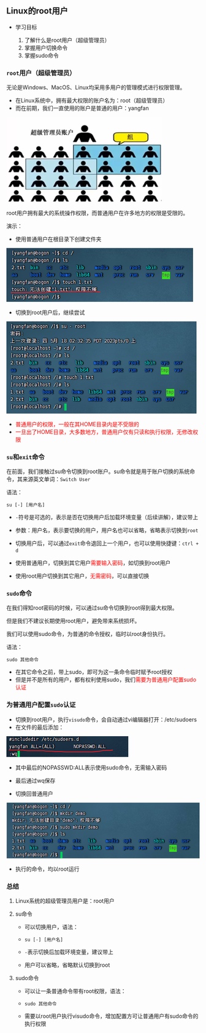 ## Linux的root用户

- 学习目标

  1. 了解什么是root用户（超级管理员）
  2. 掌握用户切换命令
  3. 掌握sudo命令

  

### `root`用户（超级管理员）

无论是Windows、MacOS、Linux均采用多用户的管理模式进行权限管理。

- 在Linux系统中，拥有最大权限的账户名为：root（超级管理员）
- 而在前期，我们一直使用的账户是普通的用户：yangfan

<img src="02Linux用户和权限.assets/image-20230518173147309.png" alt="image-20230518173147309" style="zoom:67%;" />

root用户拥有最大的系统操作权限，而普通用户在许多地方的权限是受限的。

演示：

- 使用普通用户在根目录下创建文件夹

![image-20230518173315211](02Linux用户和权限.assets/image-20230518173315211.png)

- 切换到root用户后，继续尝试

![image-20230518173400575](02Linux用户和权限.assets/image-20230518173400575.png)

- <font color=red>普通用户的权限，一般在其HOME目录内是不受限的</font>
- <font color=red>一旦出了HOME目录，大多数地方，普通用户仅有只读和执行权限，无修改权限</font>



### `su`和`exit`命令

在前面，我们接触过su命令切换到root账户。su命令就是用于账户切换的系统命令，其来源英文单词：`Switch User`

语法：

```
su [-] [用户名]
```

- `-`符号是可选的，表示是否在切换用户后加载环境变量（后续讲解），建议带上
- 参数：用户名，表示要切换的用户，用户名也可以省略，省略表示切换到`root`
- 切换用户后，可以通过`exit`命令退回上一个用户，也可以使用快捷键：`ctrl + d`



- 使用普通用户，切换到其它用户<font color=red>需要输入密码</font>，如切换到root用户
- 使用root用户切换到其它用户，<font color=red>无需密码</font>，可以直接切换



### `sudo`命令

在我们得知root密码的时候，可以通过su命令切换到root得到最大权限。

但是我们不建议长期使用root用户，避免带来系统损坏。

我们可以使用sudo命令，为普通的命令授权，临时以root身份执行。

语法：

```
sudo 其他命令
```

- 在其它命令之前，带上sudo，即可为这一条命令临时赋予root授权
- 但是并不是所有的用户，都有权利使用sudo，我们<font color=red>需要为普通用户配置sudo认证</font>



### 为普通用户配置`sudo`认证

- 切换到root用户，执行`visudo`命令，会自动通过vi编辑器打开：/etc/sudoers
- 在文件的最后添加：

![image-20230518174937242](02Linux用户和权限.assets/image-20230518174937242.png)

- 其中最后的NOPASSWD:ALL表示使用sudo命令，无需输入密码
- 最后通过wq保存



- 切换回普通用户

![image-20230518175130744](02Linux用户和权限.assets/image-20230518175130744.png)

- 执行的命令，均以root运行



### 总结

1. Linux系统的超级管理员用户是：root用户

2. su命令

   - 可以切换用户，语法：

   - ```
     su [-] [用户名]
     ```

   - `-`表示切换后加载环境变量，建议带上

   - 用户可以省略，省略默认切换到root

3. sudo命令

   - 可以让一条普通命令带有root权限，语法：

   - ```
     sudo 其他命令
     ```

   - 需要以root用户执行visudo命令，增加配置方可让普通用户有sudo命令的执行权限

     



